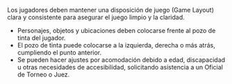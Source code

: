 Los jugadores deben mantener una disposición de juego (Game Layout) clara y consistente para asegurar el juego limpio y la claridad.
- Personajes, objetos y ubicaciones deben colocarse frente al pozo de tinta del jugador.
- El pozo de tinta puede colocarse a la izquierda, derecha o más atrás, cumpliendo el punto anterior.
- Se pueden hacer ajustes por acomodación debido a edad, discapacidad u otras necesidades de accesibilidad, solicitando asistencia a un Oficial de Torneo o Juez.